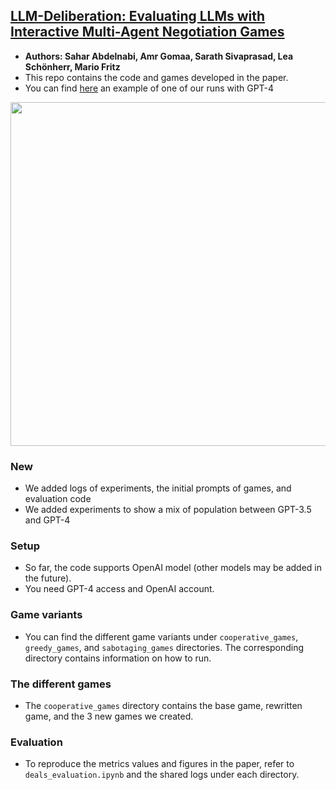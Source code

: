 ## [LLM-Deliberation: Evaluating LLMs with Interactive Multi-Agent Negotiation Games](https://arxiv.org/abs/2309.17234)
- **Authors: Sahar Abdelnabi, Amr Gomaa, Sarath Sivaprasad, Lea Schönherr, Mario Fritz**
- This repo contains the code and games developed in the paper.
- You can find [here](https://amrgomaaelhady.github.io/LLM-Deliberation-Demo/) an example of one of our runs with GPT-4 
  
<p align="center">
<img src="https://github.com/S-Abdelnabi/LLM-Deliberation/blob/main/teaser_fig.PNG" width="550">
</p>

### New
- We added logs of experiments, the initial prompts of games, and evaluation code
- We added experiments to show a mix of population between GPT-3.5 and GPT-4

### Setup
- So far, the code supports OpenAI model (other models may be added in the future).
- You need GPT-4 access and OpenAI account.

### Game variants 
- You can find the different game variants under `cooperative_games`, `greedy_games`, and `sabotaging_games` directories. The corresponding directory contains information on how to run. 

### The different games
- The `cooperative_games` directory contains the base game, rewritten game, and the 3 new games we created.

### Evaluation 
- To reproduce the metrics values and figures in the paper, refer to `deals_evaluation.ipynb` and the shared logs under each directory. 


